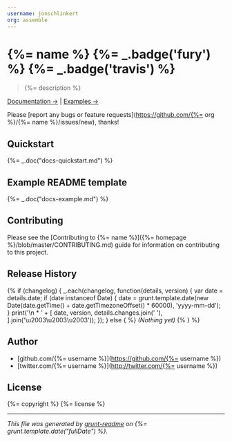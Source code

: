 ```yaml
---
username: jonschlinkert
org: assemble
---
```

# {%= name %} {%= _.badge('fury') %} {%= _.badge('travis') %}

> {%= description %}

[Documentation →](./DOCS.md) | [Examples →](./DOCS.md#examples)

Please [report any bugs or feature requests](https://github.com/{%= org %}/{%= name %}/issues/new), thanks!

## Quickstart
{%= _.doc("docs-quickstart.md") %}

## Example README template
{%= _.doc("docs-example.md") %}

## Contributing
Please see the [Contributing to {%= name %}]({%= homepage %}/blob/master/CONTRIBUTING.md) guide for information on contributing to this project.

## Release History
{% if (changelog) {
  _.each(changelog, function(details, version) {
    var date = details.date;
    if (date instanceof Date) {
      date = grunt.template.date(new Date(date.getTime() + date.getTimezoneOffset() * 60000), 'yyyy-mm-dd');
    }
    print('\n * ' + [
      date,
      version,
      details.changes.join(' '),
    ].join('\u2003\u2003\u2003'));
  });
} else { %}
_(Nothing yet)_
{% } %}

## Author

+ [github.com/{%= username %}](https://github.com/{%= username %})
+ [twitter.com/{%= username %}](http://twitter.com/{%= username %})

## License
{%= copyright %}
{%= license %}

***

_This file was generated by [grunt-readme](https://github.com/assemble/grunt-readme) on {%= grunt.template.date("fullDate") %}._


[grunt]: http://gruntjs.com/
[Getting Started]: https://github.com/gruntjs/grunt/blob/devel/docs/getting_started.md
[package.json]: https://npmjs.org/doc/json.html
